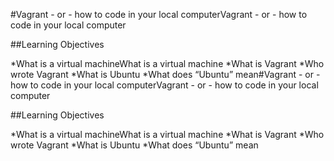 #Vagrant - or - how to code in your local computerVagrant - or - how to code in your local computer

##Learning Objectives

*What is a virtual machineWhat is a virtual machine
*What is Vagrant
*Who wrote Vagrant
*What is Ubuntu
*What does “Ubuntu” mean#Vagrant - or - how to code in your local computerVagrant - or - how to code in your local computer

##Learning Objectives

*What is a virtual machineWhat is a virtual machine
*What is Vagrant
*Who wrote Vagrant
*What is Ubuntu
*What does “Ubuntu” mean
